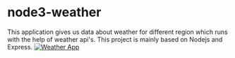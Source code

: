 # node3-weather
This application gives us data about weather for different region which runs with the help of weather api's. This project is mainly based on Nodejs and Express.
[![Weather App](https://render.com/images/deploy-to-render-button.svg)](https://weather-app1-w5r3.onrender.com/)
